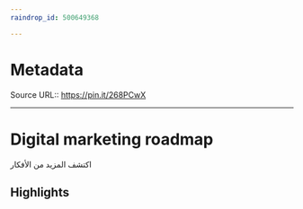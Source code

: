 ```yaml
---
raindrop_id: 500649368

---
```


# Metadata
Source URL:: https://pin.it/268PCwX


---
# Digital marketing roadmap

اكتشف المزيد من الأفكار

## Highlights
